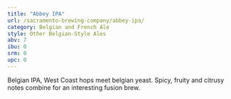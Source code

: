 ```yaml
---
title: "Abbey IPA"
url: /sacramento-brewing-company/abbey-ipa/
category: Belgian and French Ale
style: Other Belgian-Style Ales
abv: 7
ibu: 0
srm: 0
upc: 0
---
```

Belgian IPA, West Coast hops meet belgian yeast. Spicy, fruity and citrusy notes combine for an interesting fusion brew.
